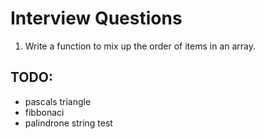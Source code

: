 # Interview Questions 

1. Write a function to mix up the order of items in an array.

## TODO:
* pascals triangle
* fibbonaci
* palindrone string test